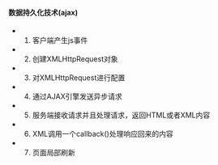 #### 数据持久化技术(ajax)
- 1. 客户端产生js事件
- 2. 创建XMLHttpRequest对象
- 3. 对XMLHttpRequest进行配置
- 4. 通过AJAX引擎发送异步请求
- 5. 服务端接收请求并且处理请求，返回HTML或者XML内容
- 6. XML调用一个callback()处理响应回来的内容
- 7. 页面局部刷新